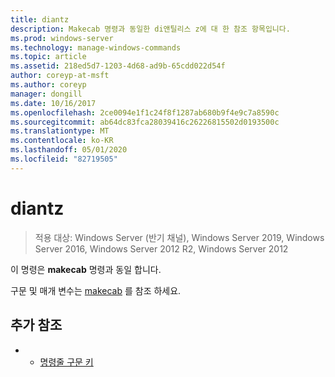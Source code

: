 ```yaml
---
title: diantz
description: Makecab 명령과 동일한 di앤틸리스 z에 대 한 참조 항목입니다.
ms.prod: windows-server
ms.technology: manage-windows-commands
ms.topic: article
ms.assetid: 218ed5d7-1203-4d68-ad9b-65cdd022d54f
author: coreyp-at-msft
ms.author: coreyp
manager: dongill
ms.date: 10/16/2017
ms.openlocfilehash: 2ce0094e1f1c24f8f1287ab680b9f4e9c7a8590c
ms.sourcegitcommit: ab64dc83fca28039416c26226815502d0193500c
ms.translationtype: MT
ms.contentlocale: ko-KR
ms.lasthandoff: 05/01/2020
ms.locfileid: "82719505"
---
```

# <a name="diantz"></a>diantz

> 적용 대상: Windows Server (반기 채널), Windows Server 2019, Windows Server 2016, Windows Server 2012 R2, Windows Server 2012

이 명령은 **makecab** 명령과 동일 합니다.

구문 및 매개 변수는 [makecab](makecab.md) 를 참조 하세요.

## <a name="additional-references"></a>추가 참조
-   - [명령줄 구문 키](command-line-syntax-key.md)

